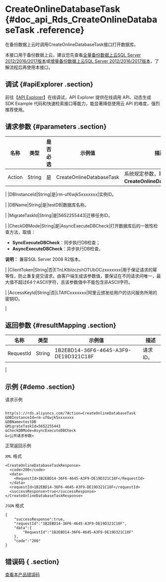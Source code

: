 # CreateOnlineDatabaseTask {#doc_api_Rds_CreateOnlineDatabaseTask .reference}

在备份数据上云时调用CreateOnlineDatabaseTask接口打开数据库。

本接口用于备份数据上云，建议您先查看[全量备份数据上云SQL Server 2012/2016/2017版本](~~68310~~)或[增量备份数据上云SQL Server 2012/2016/2017版本](~~71614~~)，了解流程后再使用本接口。

## 调试 {#apiExplorer .section}

前往【[API Explorer](https://api.aliyun.com/#product=Rds&api=CreateOnlineDatabaseTask)】在线调试，API Explorer 提供在线调用 API、动态生成 SDK Example 代码和快速检索接口等能力，能显著降低使用云 API 的难度，强烈推荐使用。

## 请求参数 {#parameters .section}

|名称|类型|是否必选|示例值|描述|
|--|--|----|---|--|
|Action|String|是|CreateOnlineDatabaseTask|系统规定参数，取值：**CreateOnlineDatabaseTask**。

 |
|DBInstanceId|String|是|rm-uf6wjk5xxxxxxx|实例ID。

 |
|DBName|String|是|testDB|数据库名称。

 |
|MigrateTaskId|String|是|5652255443|迁移任务ID。

 |
|CheckDBMode|String|是|AsyncExecuteDBCheck|打开数据库后的一致性检查方法，取值：

 -   **SyncExecuteDBCheck**：同步执行DB检查；
-   **AsyncExecuteDBCheck**：异步执行DB检查。

 **说明：** 兼容SQL Server 2008 R2版本。

 |
|ClientToken|String|否|ETnLKlblzczshOTUbOCzxxxxxxx|用于保证请求的幂等性，防止重复提交请求。由客户端生成该参数值，要保证在不同请求间唯一，最大值不超过64个ASCII字符，且该参数值中不能包含非ASCII字符。

 |
|AccessKeyId|String|否|LTAIfCxxxxxxx|阿里云颁发给用户的访问服务所用的密钥ID。

 |

## 返回参数 {#resultMapping .section}

|名称|类型|示例值|描述|
|--|--|---|--|
|RequestId|String|1B2EBD14-36F6-4645-A3F9-DE19D321C18F|请求ID。

 |

## 示例 {#demo .section}

请求示例

``` {#request_demo}

http(s)://rds.aliyuncs.com/?Action=CreateOnlineDatabaseTask
&DBInstanceId=rm-uf6wjk5xxxxxxx
&DBName=testDB
&MigrateTaskId=5652255443
&CheckDBMode=AsyncExecuteDBCheck
&<公共请求参数>

```

正常返回示例

`XML` 格式

``` {#xml_return_success_demo}
<CreateOnlineDatabaseTaskResponse>
  <code>200</code>
  <data>
    <RequestId>1B2EBD14-36F6-4645-A3F9-DE19D321C18F</RequestId>
  </data>
  <requestId>1B2EBD14-36F6-4645-A3F9-DE19D321C18F</requestId>
  <successResponse>true</successResponse>
</CreateOnlineDatabaseTaskResponse>

```

`JSON` 格式

``` {#json_return_success_demo}
{
	"successResponse":true,
	"requestId":"1B2EBD14-36F6-4645-A3F9-DE19D321C18F",
	"data":{
		"RequestId":"1B2EBD14-36F6-4645-A3F9-DE19D321C18F"
	},
	"code":"200"
}
```

## 错误码 { .section}

[查看本产品错误码](https://error-center.aliyun.com/status/product/Rds)

